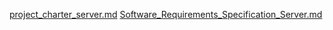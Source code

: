 [project_charter_server.md](project_charter_server.md)
[Software_Requirements_Specification_Server.md](Software_Requirements_Specification_Server.md)
